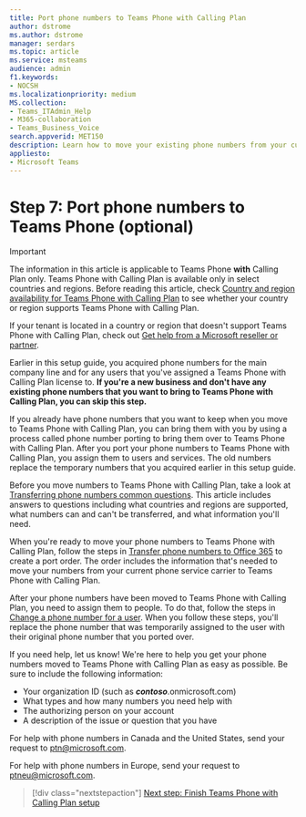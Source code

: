 ```yaml
---
title: Port phone numbers to Teams Phone with Calling Plan
author: dstrome 
ms.author: dstrome
manager: serdars
ms.topic: article
ms.service: msteams
audience: admin
f1.keywords:
- NOCSH
ms.localizationpriority: medium
MS.collection: 
- Teams_ITAdmin_Help
- M365-collaboration
- Teams_Business_Voice
search.appverid: MET150
description: Learn how to move your existing phone numbers from your current provider to Microsoft 365 Teams Phone with Calling Plan.
appliesto: 
- Microsoft Teams
---
```


# Step 7: Port phone numbers to Teams Phone (optional)

> [!IMPORTANT]
> The information in this article is applicable to Teams Phone **with** Calling Plan only. Teams Phone with Calling Plan is available only in select countries and regions. Before reading this article, check [Country and region availability for Teams Phone with Calling Plan](/microsoftteams/country-and-region-availability-for-audio-conferencing-and-calling-plans/country-and-region-availability-for-audio-conferencing-and-calling-plans.md) to see whether your country or region supports Teams Phone with Calling Plan.
>
> If your tenant is located in a country or region that doesn't support Teams Phone with Calling Plan, check out [Get help from a Microsoft reseller or partner](reseller-partner-support.md).

Earlier in this setup guide, you acquired phone numbers for the main company line and for any users that you've assigned a Teams Phone with Calling Plan license to. **If you're a new business and don't have any existing phone numbers that you want to bring to Teams Phone with Calling Plan, you can skip this step.**

If you already have phone numbers that you want to keep when you move to Teams Phone with Calling Plan, you can bring them with you by using a process called phone number porting to bring them over to Teams Phone with Calling Plan. After you port your phone numbers to Teams Phone with Calling Plan, you assign them to users and services. The old numbers replace the temporary numbers that you acquired earlier in this setup guide.

Before you move numbers to Teams Phone with Calling Plan, take a look at [Transferring phone numbers common questions](../phone-number-calling-plans/port-order-overview.md). This article includes answers to questions including what countries and regions are supported, what numbers can and can't be transferred, and what information you'll need.

When you're ready to move your phone numbers to Teams Phone with Calling Plan, follow the steps in [Transfer phone numbers to Office 365](../phone-number-calling-plans/transfer-phone-numbers-to-teams.md) to create a port order. The order includes the information that's needed to move your numbers from your current phone service carrier to Teams Phone with Calling Plan.

After your phone numbers have been moved to Teams Phone with Calling Plan, you need to assign them to people. To do that, follow the steps in [Change a phone number for a user](../assign-change-or-remove-a-phone-number-for-a-user.md#change-a-phone-number-for-a-user). When you follow these steps, you'll replace the phone number that was temporarily assigned to the user with their original phone number that you ported over.

If you need help, let us know! We're here to help you get your phone numbers moved to Teams Phone with Calling Plan as easy as possible. Be sure to include the following information:

- Your organization ID (such as ***contoso***.onmicrosoft.com)
- What types and how many numbers you need help with
- The authorizing person on your account
- A description of the issue or question that you have

For help with phone numbers in Canada and the United States, send your request to [ptn@microsoft.com](mailto:ptn@microsoft.com).

For help with phone numbers in Europe, send your request to [ptneu@microsoft.com](mailto:ptneu@microsoft.com).

> [!div class="nextstepaction"]
> [Next step: Finish Teams Phone with Calling Plan setup](set-up-finish.md)
